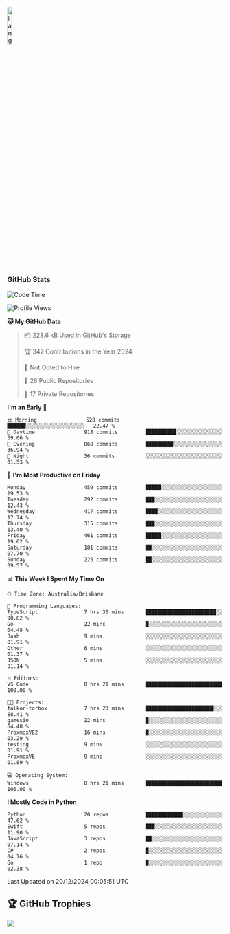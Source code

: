 <p align="left"><img width=15%" src="https://github.com/alansmathew/alansmathew/raw/master/lang.gif" alt="lang image here" /></p>

# <h3 align="left">GitHub Stats</h3>

<!--START_SECTION:waka-->
![Code Time](http://img.shields.io/badge/Code%20Time-532%20hrs%2013%20mins-blue)

![Profile Views](http://img.shields.io/badge/Profile%20Views-3-blue)

**🐱 My GitHub Data** 

> 📦 228.6 kB Used in GitHub's Storage 
 > 
> 🏆 342 Contributions in the Year 2024
 > 
> 🚫 Not Opted to Hire
 > 
> 📜 26 Public Repositories 
 > 
> 🔑 17 Private Repositories 
 > 
**I'm an Early 🐤** 

```text
🌞 Morning                528 commits         ██████░░░░░░░░░░░░░░░░░░░   22.47 % 
🌆 Daytime                918 commits         ██████████░░░░░░░░░░░░░░░   39.06 % 
🌃 Evening                868 commits         █████████░░░░░░░░░░░░░░░░   36.94 % 
🌙 Night                  36 commits          ░░░░░░░░░░░░░░░░░░░░░░░░░   01.53 % 
```
📅 **I'm Most Productive on Friday** 

```text
Monday                   459 commits         █████░░░░░░░░░░░░░░░░░░░░   19.53 % 
Tuesday                  292 commits         ███░░░░░░░░░░░░░░░░░░░░░░   12.43 % 
Wednesday                417 commits         ████░░░░░░░░░░░░░░░░░░░░░   17.74 % 
Thursday                 315 commits         ███░░░░░░░░░░░░░░░░░░░░░░   13.40 % 
Friday                   461 commits         █████░░░░░░░░░░░░░░░░░░░░   19.62 % 
Saturday                 181 commits         ██░░░░░░░░░░░░░░░░░░░░░░░   07.70 % 
Sunday                   225 commits         ██░░░░░░░░░░░░░░░░░░░░░░░   09.57 % 
```


📊 **This Week I Spent My Time On** 

```text
🕑︎ Time Zone: Australia/Brisbane

💬 Programming Languages: 
TypeScript               7 hrs 35 mins       ███████████████████████░░   90.82 % 
Go                       22 mins             █░░░░░░░░░░░░░░░░░░░░░░░░   04.48 % 
Bash                     9 mins              ░░░░░░░░░░░░░░░░░░░░░░░░░   01.91 % 
Other                    6 mins              ░░░░░░░░░░░░░░░░░░░░░░░░░   01.37 % 
JSON                     5 mins              ░░░░░░░░░░░░░░░░░░░░░░░░░   01.14 % 

🔥 Editors: 
VS Code                  8 hrs 21 mins       █████████████████████████   100.00 % 

🐱‍💻 Projects: 
falkor-torbox            7 hrs 23 mins       ██████████████████████░░░   88.41 % 
gamesio                  22 mins             █░░░░░░░░░░░░░░░░░░░░░░░░   04.48 % 
ProxmoxVE2               16 mins             █░░░░░░░░░░░░░░░░░░░░░░░░   03.29 % 
testing                  9 mins              ░░░░░░░░░░░░░░░░░░░░░░░░░   01.91 % 
ProxmoxVE                9 mins              ░░░░░░░░░░░░░░░░░░░░░░░░░   01.89 % 

💻 Operating System: 
Windows                  8 hrs 21 mins       █████████████████████████   100.00 % 
```

**I Mostly Code in Python** 

```text
Python                   20 repos            ████████████░░░░░░░░░░░░░   47.62 % 
Swift                    5 repos             ███░░░░░░░░░░░░░░░░░░░░░░   11.90 % 
JavaScript               3 repos             ██░░░░░░░░░░░░░░░░░░░░░░░   07.14 % 
C#                       2 repos             █░░░░░░░░░░░░░░░░░░░░░░░░   04.76 % 
Go                       1 repo              █░░░░░░░░░░░░░░░░░░░░░░░░   02.38 % 
```




 Last Updated on 20/12/2024 00:05:51 UTC
<!--END_SECTION:waka-->

## 🏆 GitHub Trophies

![](https://github-profile-trophy.vercel.app/?username=samh06&theme=discord&no-frame=true&no-bg=false&margin-w=4)
